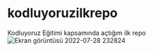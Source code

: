# kodluyoruzilkrepo
Kodluyoruz Eğitimi kapsamında açtığım ilk repo
![Ekran görüntüsü 2022-07-28 232824](https://user-images.githubusercontent.com/92385960/181631328-f9fcff78-c18c-472a-8f20-b2b12eb761a0.png)
